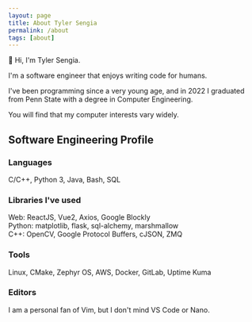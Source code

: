 ```yaml
---
layout: page
title: About Tyler Sengia
permalink: /about
tags: [about]
---
```


👋 Hi, I'm Tyler Sengia.  

I'm a software engineer that enjoys writing code for humans.  

I've been programming since a very young age, and in 2022 I graduated from Penn State with a degree in Computer Engineering.  

You will find that my computer interests vary widely.

## Software Engineering Profile
### Languages
C/C++, Python 3, Java, Bash, SQL  

### Libraries I've used
Web: ReactJS, Vue2, Axios, Google Blockly    
Python: matplotlib, flask, sql-alchemy, marshmallow  
C++: OpenCV, Google Protocol Buffers, cJSON, ZMQ   

### Tools
Linux, CMake, Zephyr OS, AWS, Docker, GitLab, Uptime Kuma  

### Editors
I am a personal fan of Vim, but I don't mind VS Code or Nano.
